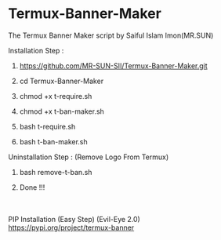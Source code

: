 # Termux-Banner-Maker
The Termux Banner Maker script by Saiful Islam Imon(MR.SUN)

Installation Step :

1) https://github.com/MR-SUN-SII/Termux-Banner-Maker.git

2) cd Termux-Banner-Maker


3) chmod +x t-require.sh

4) chmod +x t-ban-maker.sh


5) bash t-require.sh


6) bash t-ban-maker.sh



Uninstallation Step : (Remove Logo From Termux)

1) bash remove-t-ban.sh

2) Done !!!

<br><br>
PIP Installation (Easy Step) (Evil-Eye 2.0)
<br>
https://pypi.org/project/termux-banner
